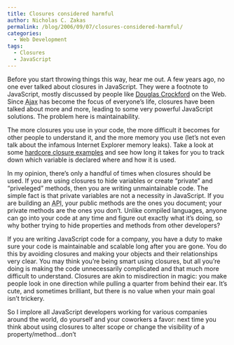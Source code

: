 ```yaml
---
title: Closures considered harmful
author: Nicholas C. Zakas
permalink: /blog/2006/09/07/closures-considered-harmful/
categories:
  - Web Development
tags:
  - Closures
  - JavaScript
---
```

Before you start throwing things this way, hear me out. A few years ago, no one ever talked about closures in JavaScript. They were a footnote to JavaScript, mostly discussed by people like <a title="Douglas Crockford's Wrrrrld Wide Web" rel="external" href="http://www.crockford.com">Douglas Crockford</a> on the Web. Since <acronym title="Asynchronous JavaScript + XML">Ajax</acronym> has become the focus of everyone&#8217;s life, closures have been talked about more and more, leading to some very powerful JavaScript solutions. The problem here is maintainability.

The more closures you use in your code, the more difficult it becomes for other people to understand it, and the more memory you use (let&#8217;s not even talk about the infamous Internet Explorer memory leaks). Take a look at some <a title="Private Static Members in JavaScript" rel="external" href="http://www.litotes.demon.co.uk/js_info/private_static.html">hardcore closure examples</a> and see how long it takes for you to track down which variable is declared where and how it is used.

In my opinion, there&#8217;s only a handful of times when closures should be used. If you are using closures to hide variables or create &#8220;private&#8221; and &#8220;priveleged&#8221; methods, then you are writing unmaintainable code. The simple fact is that private variables are not a necessity in JavaScript. If you are building an <acronym title="Application Programming Interface">API</acronym>, your public methods are the ones you document; your private methods are the ones you don&#8217;t. Unlike compiled languages, anyone can go into your code at any time and figure out exactly what it&#8217;s doing, so why bother trying to hide properties and methods from other developers?

If you are writing JavaScript code for a company, you have a duty to make sure your code is maintainable and scalable long after you are gone. You do this by avoiding closures and making your objects and their relationships very clear. You may think you&#8217;re being smart using closures, but all you&#8217;re doing is making the code unnecessarily complicated and that much more difficult to understand. Closures are akin to misdirection in magic: you make people look in one direction while pulling a quarter from behind their ear. It&#8217;s cute, and sometimes brilliant, but there is no value when your main goal isn&#8217;t trickery.

So I implore all JavaScript developers working for various companies around the world, do yourself and your coworkers a favor: next time you think about using closures to alter scope or change the visibility of a property/method&#8230;don&#8217;t
